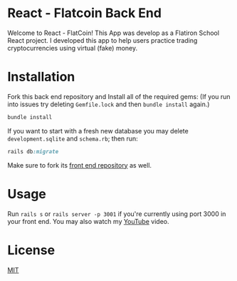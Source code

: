 # React - Flatcoin Back End
Welcome to React - FlatCoin! This App was develop as a Flatiron School React project. I developed this app to help users practice trading cryptocurrencies using virtual (fake) money.

# Installation
Fork this back end repository and Install all of the required gems: (If you run into issues try deleting `Gemfile.lock` and then `bundle install` again.)
```ruby
bundle install
```
If you want to start with a fresh new database you may delete `development.sqlite` and `schema.rb`; then run:
```ruby
rails db:migrate
```
Make sure to fork its [front end repository](https://github.com/drivera53/react-flatcoin) as well.

# Usage
Run `rails s` or `rails server -p 3001` if you're currently using port 3000 in your front end. 
You may also watch my [YouTube](https://www.youtube.com/watch?v=8Pp9b6Zprw8) video.

# License
[MIT](https://github.com/drivera53/react-flatcoin-rails-backend/blob/main/LICENSE)
